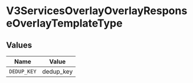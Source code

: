 # V3ServicesOverlayOverlayResponseOverlayTemplateType


## Values

| Name        | Value       |
| ----------- | ----------- |
| `DEDUP_KEY` | dedup_key   |